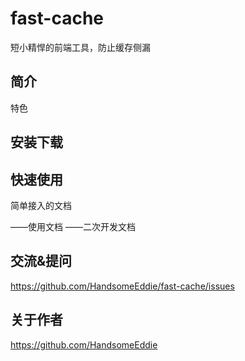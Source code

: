﻿# fast-cache
短小精悍的前端工具，防止缓存侧漏

## 简介

特色

## 安装下载

## 快速使用

简单接入的文档

——使用文档
——二次开发文档

## 交流&提问

https://github.com/HandsomeEddie/fast-cache/issues

## 关于作者

https://github.com/HandsomeEddie